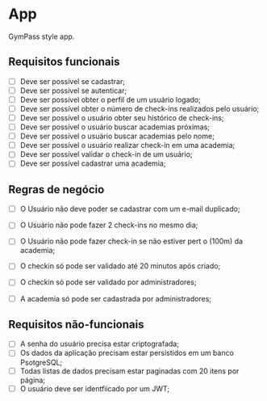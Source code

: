 # App

GymPass style app.

## Requisitos funcionais

- [ ] Deve ser possível se cadastrar;
- [ ] Deve ser possível se autenticar;
- [ ] Deve ser possível obter o perfil de um usuário logado;
- [ ] Deve ser possível obter o número de check-ins realizados pelo usuário;
- [ ] Deve ser possível o usuário obter seu histórico de check-ins;
- [ ] Deve ser possível o usuário buscar academias próximas;
- [ ] Deve ser possível o usuário buscar academias pelo nome;
- [ ] Deve ser possível o usuário realizar check-in em uma academia;
- [ ] Deve ser possível validar o check-in de um usuário;
- [ ] Deve ser possível cadastrar uma academia;

## Regras de negócio

- [ ] O Usuário não deve poder se cadastrar com um e-mail duplicado;
- [ ] O Usuário não pode fazer 2 check-ins no mesmo dia;
- [ ] O Usuário não pode fazer check-in se não estiver pert o (100m) da academia;
- [ ] O checkin só pode ser validado até 20 minutos após criado;
- [ ] O checkin só pode ser validado por administradores;
- [ ] A academia só pode ser cadastrada por administradores;


## Requisitos não-funcionais

- [ ] A senha do usuário precisa estar criptografada;
- [ ] Os dados da aplicação precisam estar persistidos em um banco PsotgreSQL;
- [ ] Todas listas de dados precisam estar paginadas com 20 itens por página;
- [ ] O usuário deve ser identfiicado por um JWT;